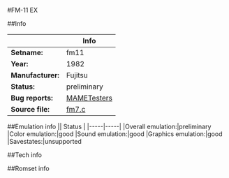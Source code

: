 #FM-11 EX

##Info

||Info|
|-----|-----|
|**Setname:**|fm11
|**Year:**|1982
|**Manufacturer:**|Fujitsu
|**Status:**|preliminary
|**Bug reports:**|[MAMETesters](http://mametesters.org/view_all_set.php?type=1&temporary=y&search=fm7.c)
|**Source file:**|[fm7.c](https://github.com/mamedev/mame/blob/master/src/mess/drivers/fm7.c)

##Emulation info
|| Status |
|-----|-----|
|Overall emulation:|preliminary
|Color emulation:|good
|Sound emulation:|good
|Graphics emulation:|good
|Savestates:|unsupported

##Tech info

##Romset info

<!--- START OF EDITED COMMENT DO NOT TOUCH TEXT ABOVE-->
